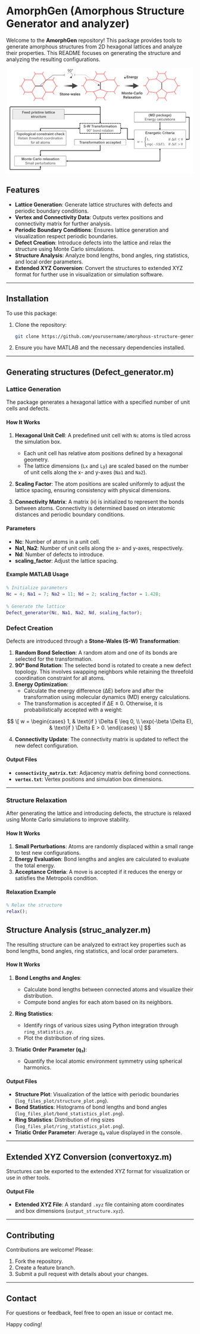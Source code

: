 # AmorphGen (Amorphous Structure Generator and analyzer)

Welcome to the **AmorphGen** repository! This package provides tools to generate amorphous structures from 2D hexagonal lattices and analyze their properties. This README focuses on generating the structure and analyzing the resulting configurations.

![Stone-Wales Transformation Algorithm](AmorphGEN.png)

## Features

- **Lattice Generation**: Generate lattice structures with defects and periodic boundary conditions.
- **Vertex and Connectivity Data**: Outputs vertex positions and connectivity matrix for further analysis.
- **Periodic Boundary Conditions**: Ensures lattice generation and visualization respect periodic boundaries.
- **Defect Creation**: Introduce defects into the lattice and relax the structure using Monte Carlo simulations.
- **Structure Analysis**: Analyze bond lengths, bond angles, ring statistics, and local order parameters.
- **Extended XYZ Conversion**: Convert the structures to extended XYZ format for further use in visualization or simulation software.

---

## Installation

To use this package:

1. Clone the repository:
    ```bash
    git clone https://github.com/yourusername/amorphous-structure-generator.git
    ```
2. Ensure you have MATLAB and the necessary dependencies installed.

---

## Generating structures (Defect_generator.m)

### Lattice Generation
The package generates a hexagonal lattice with a specified number of unit cells and defects.

#### How It Works
1. **Hexagonal Unit Cell**: A predefined unit cell with `Nc` atoms is tiled across the simulation box.
   - Each unit cell has relative atom positions defined by a hexagonal geometry.
   - The lattice dimensions (`Lx` and `Ly`) are scaled based on the number of unit cells along the x- and y-axes (`Na1` and `Na2`).

2. **Scaling Factor**: The atom positions are scaled uniformly to adjust the lattice spacing, ensuring consistency with physical dimensions.

3. **Connectivity Matrix**: A matrix (`H`) is initialized to represent the bonds between atoms. Connectivity is determined based on interatomic distances and periodic boundary conditions.

#### Parameters
- **Nc**: Number of atoms in a unit cell.
- **Na1, Na2**: Number of unit cells along the x- and y-axes, respectively.
- **Nd**: Number of defects to introduce.
- **scaling_factor**: Adjust the lattice spacing.

#### Example MATLAB Usage
```matlab
% Initialize parameters
Nc = 4; Na1 = 7; Na2 = 11; Nd = 2; scaling_factor = 1.428;

% Generate the lattice
Defect_generator(Nc, Na1, Na2, Nd, scaling_factor);
```

### Defect Creation
Defects are introduced through a **Stone-Wales (S-W) Transformation**:
1. **Random Bond Selection**: A random atom and one of its bonds are selected for the transformation.
2. **90° Bond Rotation**: The selected bond is rotated to create a new defect topology. This involves swapping neighbors while retaining the threefold coordination constraint for all atoms.
3. **Energy Optimization**: 
   - Calculate the energy difference (ΔE) before and after the transformation using molecular dynamics (MD) energy calculations.
   - The transformation is accepted if ΔE ≤ 0. Otherwise, it is probabilistically accepted with a weight:

$$
     \[ w = \begin{cases} 
     1, & \text{if } \Delta E \leq 0, \\
     \exp(-\beta \Delta E), & \text{if } \Delta E > 0.
     \end{cases} \]
$$

4. **Connectivity Update**: The connectivity matrix is updated to reflect the new defect configuration.


#### Output Files
- **`connectivity_matrix.txt`**: Adjacency matrix defining bond connections.
- **`vertex.txt`**: Vertex positions and simulation box dimensions.

---

### Structure Relaxation
After generating the lattice and introducing defects, the structure is relaxed using Monte Carlo simulations to improve stability.

#### How It Works
1. **Small Perturbations**: Atoms are randomly displaced within a small range to test new configurations.
2. **Energy Evaluation**: Bond lengths and angles are calculated to evaluate the total energy.
3. **Acceptance Criteria**: A move is accepted if it reduces the energy or satisfies the Metropolis condition.

#### Relaxation Example
```matlab
% Relax the structure
relax();
```

## Structure Analysis (struc_analyzer.m)
The resulting structure can be analyzed to extract key properties such as bond lengths, bond angles, ring statistics, and local order parameters.

#### How It Works
1. **Bond Lengths and Angles**:
   - Calculate bond lengths between connected atoms and visualize their distribution.
   - Compute bond angles for each atom based on its neighbors.

2. **Ring Statistics**:
   - Identify rings of various sizes using Python integration through `ring_statistics.py`.
   - Plot the distribution of ring sizes.

3. **Triatic Order Parameter (q₃)**:
   - Quantify the local atomic environment symmetry using spherical harmonics.


#### Output Files
- **Structure Plot**: Visualization of the lattice with periodic boundaries (`log_files_plot/structure_plot.png`).
- **Bond Statistics**: Histograms of bond lengths and bond angles (`log_files_plot/bond_statistics_plot.png`).
- **Ring Statistics**: Distribution of ring sizes (`log_files_plot/ring_statistics_plot.png`).
- **Triatic Order Parameter**: Average q₃ value displayed in the console.



---

## Extended XYZ Conversion (convertoxyz.m)
Structures can be exported to the extended XYZ format for visualization or use in other tools.


#### Output File
- **Extended XYZ File**: A standard `.xyz` file containing atom coordinates and box dimensions (`output_structure.xyz`).

---



## Contributing
Contributions are welcome! Please:
1. Fork the repository.
2. Create a feature branch.
3. Submit a pull request with details about your changes.


---

## Contact
For questions or feedback, feel free to open an issue or contact me.

Happy coding!

